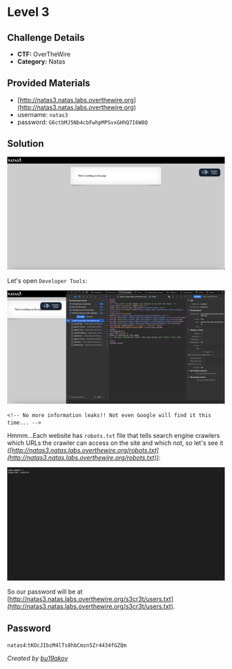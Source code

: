 # Level 3

## Challenge Details 

- **CTF:** OverTheWire
- **Category:** Natas

## Provided Materials

- [http://natas3.natas.labs.overthewire.org](http://natas3.natas.labs.overthewire.org)
- username: `natas3`
- password: `G6ctbMJ5Nb4cbFwhpMPSvxGHhQ7I6W8Q`

## Solution

![start](./start.jpg)

Let's open `Developer Tools`:

![dev](./dev.jpg)

`<!-- No more information leaks!! Not even Google will find it this time... -->`

Hmmm...Each website has `robots.txt` file that tells search engine crawlers which URLs the crawler can access on the site and which not, so let's see it *([http://natas3.natas.labs.overthewire.org/robots.txt](http://natas3.natas.labs.overthewire.org/robots.txt))*:

![robot](./robot.jpg)

So our password will be at [http://natas3.natas.labs.overthewire.org/s3cr3t/users.txt](http://natas3.natas.labs.overthewire.org/s3cr3t/users.txt).

## Password

`natas4`:`tKOcJIbzM4lTs8hbCmzn5Zr4434fGZQm`

*Created by [bu19akov](https://github.com/bu19akov)*